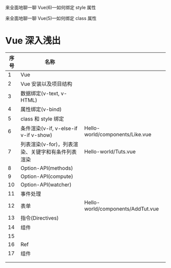 来全面地聊一聊 Vue(6)—如何绑定 style 属性

来全面地聊一聊 Vue(5)—如何绑定 class 属性



# Vue 深入浅出



| 序号 | 名称                                              |                                   |
| ---- | ------------------------------------------------- | --------------------------------- |
| 1    | Vue                                               |                                   |
| 2    | Vue 安装以及项目结构                              |                                   |
| 3    | 数据绑定(v-text, v-HTML)                          |                                   |
| 4    | 属性绑定(v-bind)                                  |                                   |
| 5    | class 和 style 绑定                               |                                   |
| 6    | 条件渲染(v-if, v-else-if v-if v-show)             | Hello-world/components/Like.vue   |
| 7    | 列表渲染(v-for)，列表渲染、关键字和有条件列表渲染 | Hello-world/Tuts.vue              |
| 8    | Option-API(methods)                               |                                   |
| 9    | Option-API(compute)                               |                                   |
| 10   | Option-API(watcher)                               |                                   |
| 11   | 事件处理                                          |                                   |
| 12   | 表单                                              | Hello-world/components/AddTut.vue |
| 13   | 指令(Directives)                                  |                                   |
| 14   | 组件                                              |                                   |
| 15   |                                                   |                                   |
| 16   | Ref                                               |                                   |
| 17   | 组件                                              |                                   |
|      |                                                   |                                   |
|      |                                                   |                                   |

